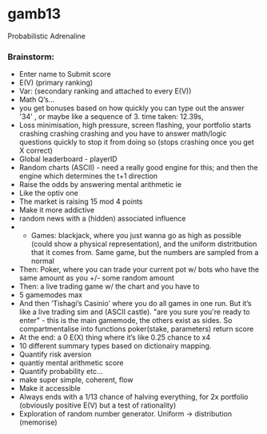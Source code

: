 # gamb13
Probabilistic Adrenaline 

### Brainstorm:
- Enter name to Submit score
- E(V) (primary ranking)
- Var: (secondary ranking and attached to every E(V))
- Math Q’s…
- you get bonuses based on how quickly you can type out the answer '34' , or maybe like a sequence of 3. time taken: 12.39s,
- Loss minimisation, high pressure, screen flashing, your portfolio starts crashing crashing crashing and you have to answer math/logic questions quickly to stop it from doing so (stops crashing once you get X correct)
- Global leaderboard - playerID
- Random charts (ASCII) - need a really good engine for this; and then the engine which determines the t+1 direction
- Raise the odds by answering mental arithmetic ie 
- Like the optiv one
- The market is raising 15 mod 4 points 
- Make it more addictive
- random news with a (hidden) associated influence
- - Games: blackjack, where you just wanna go as high as possible (could show a physical representation), and the uniform distritbution that it comes from. Same game, but the numbers are sampled from a normal 
- Then: Poker, where you can trade your current pot w/ bots who have the same amount as you +/- some random amount
- Then: a live trading game w/ the chart and you have to 
- 5 gamemodes max
- And then ’Tishagi’s Casinio’ where you do all games in one run. But it’s like a live trading sim and (ASCII castle). "are you sure you're ready to enter" - this is the main gamemode, the others exist as sides. So compartmentalise into functions poker(stake, parameters) return score
- At the end: a 0 E(X) thing where it’s like 0.25 chance to x4
- 10 different summary types based on dictionairy mapping.
- Quantify risk aversion
- quantiy mental arithmetic score
- Quantify probability etc...
- make super simple, coherent, flow
- Make it accessible
- Always ends with a 1/13 chance of halving everything, for 2x portfolio (obviously positive E(V) but a test of rationality)
- Exploration of random number generator. Uniform -> distribution (memorise)
